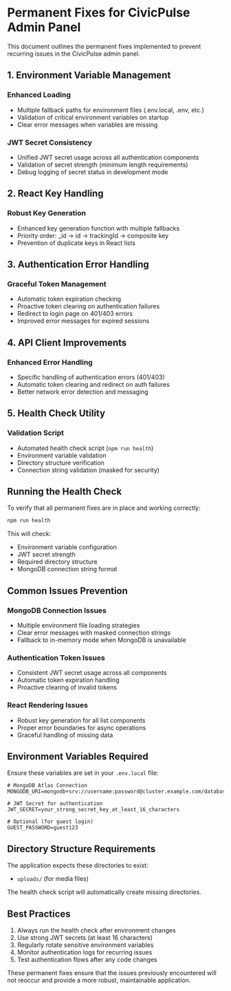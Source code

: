 # Permanent Fixes for CivicPulse Admin Panel

This document outlines the permanent fixes implemented to prevent recurring issues in the CivicPulse admin panel.

## 1. Environment Variable Management

### Enhanced Loading
- Multiple fallback paths for environment files (.env.local, .env, etc.)
- Validation of critical environment variables on startup
- Clear error messages when variables are missing

### JWT Secret Consistency
- Unified JWT secret usage across all authentication components
- Validation of secret strength (minimum length requirements)
- Debug logging of secret status in development mode

## 2. React Key Handling

### Robust Key Generation
- Enhanced key generation function with multiple fallbacks
- Priority order: _id → id → trackingId → composite key
- Prevention of duplicate keys in React lists

## 3. Authentication Error Handling

### Graceful Token Management
- Automatic token expiration checking
- Proactive token clearing on authentication failures
- Redirect to login page on 401/403 errors
- Improved error messages for expired sessions

## 4. API Client Improvements

### Enhanced Error Handling
- Specific handling of authentication errors (401/403)
- Automatic token clearing and redirect on auth failures
- Better network error detection and messaging

## 5. Health Check Utility

### Validation Script
- Automated health check script (`npm run health`)
- Environment variable validation
- Directory structure verification
- Connection string validation (masked for security)

## Running the Health Check

To verify that all permanent fixes are in place and working correctly:

```bash
npm run health
```

This will check:
- Environment variable configuration
- JWT secret strength
- Required directory structure
- MongoDB connection string format

## Common Issues Prevention

### MongoDB Connection Issues
- Multiple environment file loading strategies
- Clear error messages with masked connection strings
- Fallback to in-memory mode when MongoDB is unavailable

### Authentication Token Issues
- Consistent JWT secret usage across all components
- Automatic token expiration handling
- Proactive clearing of invalid tokens

### React Rendering Issues
- Robust key generation for all list components
- Proper error boundaries for async operations
- Graceful handling of missing data

## Environment Variables Required

Ensure these variables are set in your `.env.local` file:

```env
# MongoDB Atlas Connection
MONGODB_URI=mongodb+srv://username:password@cluster.example.com/database

# JWT Secret for authentication
JWT_SECRET=your_strong_secret_key_at_least_16_characters

# Optional (for guest login)
GUEST_PASSWORD=guest123
```

## Directory Structure Requirements

The application expects these directories to exist:
- `uploads/` (for media files)

The health check script will automatically create missing directories.

## Best Practices

1. Always run the health check after environment changes
2. Use strong JWT secrets (at least 16 characters)
3. Regularly rotate sensitive environment variables
4. Monitor authentication logs for recurring issues
5. Test authentication flows after any code changes

These permanent fixes ensure that the issues previously encountered will not reoccur and provide a more robust, maintainable application.